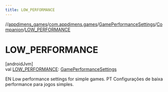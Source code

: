 ```yaml
---
title: LOW_PERFORMANCE
---
```

//[appdimens_games](../../../../index.html)/[com.appdimens.games](../../index.html)/[GamePerformanceSettings](../index.html)/[Companion](index.html)/[LOW_PERFORMANCE](-l-o-w_-p-e-r-f-o-r-m-a-n-c-e.html)



# LOW_PERFORMANCE



[androidJvm]\
val [LOW_PERFORMANCE](-l-o-w_-p-e-r-f-o-r-m-a-n-c-e.html): [GamePerformanceSettings](../index.html)



EN Low performance settings for simple games. PT Configurações de baixa performance para jogos simples.



